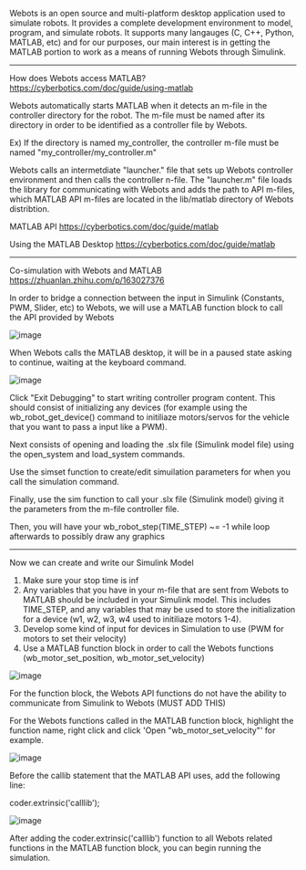 Webots is an open source and multi-platform desktop application used to simulate robots.
It provides a complete development environment to model, program, and simulate robots.
It supports many langauges (C, C++, Python, MATLAB, etc) and for our purposes, our main interest is in getting the MATLAB portion to work as a means of running Webots through Simulink.

-----------------------------------------------------------------------------------------

How does Webots access MATLAB?
https://cyberbotics.com/doc/guide/using-matlab

Webots automatically starts MATLAB when it detects an m-file in the controller directory for the robot. The m-file must be named after its directory in order to be identified as a controller file by Webots.

Ex) If the directory is named my_controller, the controller m-file must be named "my_controller/my_controller.m"

Webots calls an intermetdiate "launcher." file that sets up Webots controller environment and then calls the controller n-file. The "launcher.m" file loads the library for communicating with Webots and adds the path to API m-files, which MATLAB API m-files are located in the lib/matlab directory of Webots distribtion.

MATLAB API
https://cyberbotics.com/doc/guide/matlab

Using the MATLAB Desktop
https://cyberbotics.com/doc/guide/matlab

-------------------------------------------------------------------------------------------

Co-simulation with Webots and MATLAB
https://zhuanlan.zhihu.com/p/163027376

In order to bridge a connection between the input in Simulink (Constants, PWM, Slider, etc) to Webots, we will use a MATLAB function block to call the API provided by Webots

![image](https://user-images.githubusercontent.com/70172238/140588023-71ac7750-f3e0-4230-888d-a6d25e4e115c.png)

When Webots calls the MATLAB desktop, it will be in a paused state asking to continue, waiting at the keyboard command.

![image](https://user-images.githubusercontent.com/70172238/140588309-9f1f8d60-85a1-4508-88d9-a36a8c6b222c.png)

Click "Exit Debugging" to start writing controller program content.
This should consist of initializing any devices (for example using the wb_robot_get_device() command to initiliaze motors/servos for the vehicle that you want to pass a input like a PWM).

Next consists of opening and loading the .slx file (Simulink model file) using the open_system and load_system commands.

Use the simset function to create/edit simuilation parameters for when you call the simulation command.

Finally, use the sim function to call your .slx file (Simulink model) giving it the parameters from the m-file controller file.

Then, you will have your wb_robot_step(TIME_STEP) ~= -1 while loop afterwards to possibly draw any graphics

-----------------------------------------------------------------------------------------------

Now we can create and write our Simulink Model

1) Make sure your stop time is inf
2) Any variables that you have in your m-file that are sent from Webots to MATLAB should be included in your Simulink model. This includes TIME_STEP, and any variables that may be used to store the initialization for a device (w1, w2, w3, w4 used to initiliaze motors 1-4).
3) Develop some kind of input for devices in Simulation to use (PWM for motors to set their velocity)
4) Use a MATLAB function block in order to call the Webots functions (wb_motor_set_position, wb_motor_set_velocity)

![image](https://user-images.githubusercontent.com/70172238/140589352-a70290c3-c63d-4af7-90b4-93aceed346be.png)

For the function block, the Webots API functions do not have the ability to communicate from Simulink to Webots (MUST ADD THIS)

For the Webots functions called in the MATLAB function block, highlight the function name, right click and click 'Open "wb_motor_set_velocity"' for example.

![image](https://user-images.githubusercontent.com/70172238/140589221-055fbef8-1c21-4e70-be2f-0761cbede514.png)

Before the callib statement that the MATLAB API uses, add the following line:

coder.extrinsic('calllib');

![image](https://user-images.githubusercontent.com/70172238/140589273-9bbcb467-726e-49b7-a20f-149f106ad0a8.png)

After adding the coder.extrinsic('calllib') function to all Webots related functions in the MATLAB function block, you can begin running the simulation.


